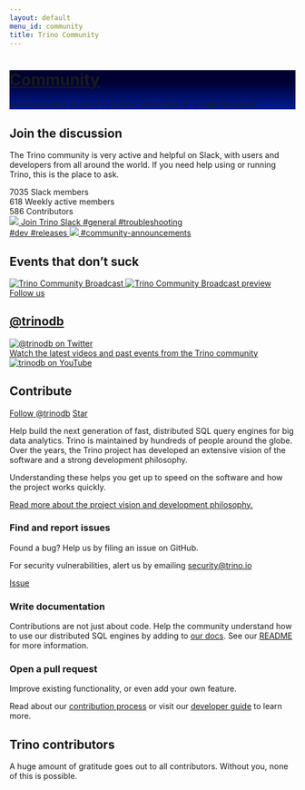 ```yaml
---
layout: default
menu_id: community
title: Trino Community
---
```


<div class="jumbotron card card-image" style="background-image: linear-gradient(to top, #001C93 0%, #000033 70%);background-size:cover;">
  <div class="text-white text-center py-5 px-4">
    <div>
      <h1><a href="/community/">Community</a></h1>
      <p class="lead">Join thousands of users and developers from all around the world. </p>
    </div>
  </div>
</div>

<div class="container">
  <div class="col-md-12 spacer-60">
    <div class="community-content-section">
      <div class="community-content-container slack-content-container">
        <div class="slack-text-container">
          <h2>Join the discussion</h2>
          <p>The Trino community is very active and helpful on Slack, with users and developers from all around the world. If you need help using or running Trino, this is the place to ask.</p>
        </div>
        <div class="slack-stats-container">
          <div class="community-stats">
            <span>7035</span>
            Slack members
          </div>
          <div class="community-stats">
            <span>618</span>
            Weekly active members
          </div>
          <div class="community-stats">
            <span>586</span>
            Contributors
          </div>
        </div>
      </div>
      <div class="slack-channels-top d-flex mb-3">
        <a href="{{site.slack_join}}" class="slack-channel slack-blue-gradient">
          <img src="../assets/images/graphics/community-general.svg">
          Join Trino Slack
        </a>
        <a href="https://trinodb.slack.com/archives/CFLB9AMBN" class="slack-channel slack-pink-gradient">
          <i class="fa fa-home fa-lg"></i>
          #general
        </a>
        <a href="https://trinodb.slack.com/archives/CGB0QHWSW" class="slack-channel slack-orange-gradient">
          <i class="fa fa-tools fa-lg"></i>
          #troubleshooting
        </a>
      </div>
      <div class="slack-channels-bottom d-flex">
        <a href="https://trinodb.slack.com/archives/CP1MUNEUX" class="slack-channel slack-orange-gradient">
          <i class="fa fa-code fa-lg"></i>
          #dev
        </a>
        <a href="https://trinodb.slack.com/archives/CFP480UKX" class="slack-channel slack-blue-gradient">
          <i class="fa fa-server fa-lg"></i>
          #releases
        </a>
        <a href="https://trinodb.slack.com/archives/CFQAMGRQE" class="slack-channel slack-pinkorange-gradient">
          <img src="../assets/images/graphics/community-announcements.svg">
          <i class="fa fa-bullhorn fa-lg"></i>
          #community-announcements
        </a>
      </div>
    </div>
    <div class="community-content-section">
      <h2>Events that don’t suck</h2>
      <div class="community-content-container">
        <a href="./broadcast" class="community-broadcast-block">
          <div class="community-broadcast-image-wrapper">
            <img src="../assets/images/community/tcb.png" alt="Trino Community Broadcast" />
            <img src="../assets/images/community/tcb.gif" alt="Trino Community Broadcast preview" />
          </div>
        </a>
        <div class="events-thirds-container">
          <a href="https://www.meetup.com/topics/trino/" class="event-third-block"></a>
          <a href="https://twitter.com/trinodb" class="event-third-block">
            <div>Follow us<h2>@trinodb</h2></div>
            <img src="../assets/images/community/twitter.png" alt="@trinodb on Twitter" />
          </a>
          <a href="https://www.youtube.com/c/trinodb" class="event-third-block">
            <div>Watch the latest videos and past events from the Trino community</div>
            <img src="../assets/images/community/youtube.png" alt="trinodb on YouTube" />
          </a>
        </div>
      </div>
    </div>
    <div class="community-content-section">
      <h2>Contribute</h2>
      <div class="community-content-container contribute-content-container">
        <div class="contribute-text-container">
          <div class="contribute-github-button d-flex flex-row">
            <a class="github-button" href="https://github.com/trinodb" data-size="large" aria-label="Follow @trinodb on GitHub">Follow @trinodb</a>
            <a class="github-button" href="https://github.com/trinodb/trino" data-icon="octicon-star" data-size="large" data-show-count="true" aria-label="Star trinodb/trino on GitHub">Star</a>
          </div>
          <p>Help build the next generation of fast, distributed SQL query engines for big data analytics. Trino is maintained by hundreds of people around the globe. Over the years, the Trino project has developed an extensive vision of the software and a strong development philosophy.</p>
          <p>Understanding these helps you get up to speed on the software and how the project works quickly.</p>
          <p><a href="../development/vision.html">Read more about the project vision and development philosophy.</a></p>
        </div>
        <div class="d-flex flex-column" style="flex: 1 1 50%;">
          <div class="contribute-thirds-container">
            <div class="circle-icon-container circle-bugs">
              <i class="fa fa-bug fa-lg"></i>
            </div>
            <div>
              <h3>Find and report issues</h3>
              <p>Found a bug? Help us by filing an issue on GitHub.</p><p>For security vulnerabilities, alert us by emailing <a href="mailto:security@trino.io">security@trino.io</a></p>
              <a class="github-button" href="https://github.com/trinodb/trino/issues" data-icon="octicon-issue-opened" data-size="large" data-show-count="true" aria-label="Issue trinodb/trino on GitHub">Issue</a>
            </div>
          </div>
          <div class="contribute-thirds-container">
            <div class="circle-icon-container circle-docs">
              <i class="fa fa-pencil-alt fa-lg"></i>
            </div>
            <div>
              <h3>Write documentation</h3>
              <p>Contributions are not just about code. Help the community understand how to use our distributed SQL engines by adding to <a href="../docs/current/">our docs</a>. See our <a href="https://github.com/trinodb/trino/tree/master/docs">README</a> for more information.</p>
            </div>
          </div>
          <div class="contribute-thirds-container">
            <div class="circle-icon-container circle-pr">
              <i class="fa fa-code-branch fa-lg"></i>
            </div>
            <div>
              <h3>Open a pull request</h3>
              <p>Improve existing functionality, or even add your own feature.</p>
              <p>Read about our <a href="../development/process.html">contribution process</a> or visit our <a href="../docs/current/develop.html">developer guide</a> to learn more.</p>
            </div>
          </div>
        </div>
      </div>
    </div>
    <div class="community-content-section">
      <h2>Trino contributors</h2>
      <p>A huge amount of gratitude goes out to all contributors. Without you, none of this is possible.</p>
        <object type="image/svg+xml" data="../assets/images/community/contributors.svg"></object>
    </div>
  </div>
</div>
<script async defer src="https://buttons.github.io/buttons.js"></script>
